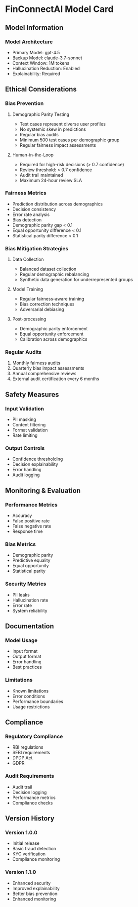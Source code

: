 # FinConnectAI Model Card

## Model Information

### Model Architecture
- Primary Model: gpt-4.5
- Backup Model: claude-3.7-sonnet
- Context Window: 1M tokens
- Hallucination Reduction: Enabled
- Explainability: Required

## Ethical Considerations

### Bias Prevention
1. Demographic Parity Testing
   - Test cases represent diverse user profiles
   - No systemic skew in predictions
   - Regular bias audits
   - Minimum 500 test cases per demographic group
   - Regular fairness impact assessments

2. Human-in-the-Loop
   - Required for high-risk decisions (> 0.7 confidence)
   - Review threshold: > 0.7 confidence
   - Audit trail maintained
   - Maximum 24-hour review SLA

### Fairness Metrics
- Prediction distribution across demographics
- Decision consistency
- Error rate analysis
- Bias detection
- Demographic parity gap < 0.1
- Equal opportunity difference < 0.1
- Statistical parity difference < 0.1

### Bias Mitigation Strategies
1. Data Collection
   - Balanced dataset collection
   - Regular demographic rebalancing
   - Synthetic data generation for underrepresented groups

2. Model Training
   - Regular fairness-aware training
   - Bias correction techniques
   - Adversarial debiasing

3. Post-processing
   - Demographic parity enforcement
   - Equal opportunity enforcement
   - Calibration across demographics

### Regular Audits
1. Monthly fairness audits
2. Quarterly bias impact assessments
3. Annual comprehensive reviews
4. External audit certification every 6 months

## Safety Measures

### Input Validation
- PII masking
- Content filtering
- Format validation
- Rate limiting

### Output Controls
- Confidence thresholding
- Decision explainability
- Error handling
- Audit logging

## Monitoring & Evaluation

### Performance Metrics
- Accuracy
- False positive rate
- False negative rate
- Response time

### Bias Metrics
- Demographic parity
- Predictive equality
- Equal opportunity
- Statistical parity

### Security Metrics
- PII leaks
- Hallucination rate
- Error rate
- System reliability

## Documentation

### Model Usage
- Input format
- Output format
- Error handling
- Best practices

### Limitations
- Known limitations
- Error conditions
- Performance boundaries
- Usage restrictions

## Compliance

### Regulatory Compliance
- RBI regulations
- SEBI requirements
- DPDP Act
- GDPR

### Audit Requirements
- Audit trail
- Decision logging
- Performance metrics
- Compliance checks

## Version History

### Version 1.0.0
- Initial release
- Basic fraud detection
- KYC verification
- Compliance monitoring

### Version 1.1.0
- Enhanced security
- Improved explainability
- Better bias prevention
- Enhanced monitoring
